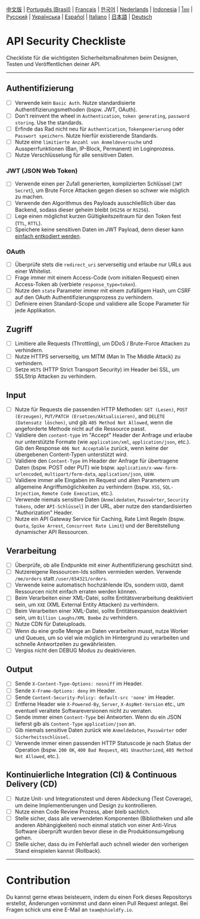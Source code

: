 [中文版](./README-zh.md) | [Português (Brasil)](./README-pt_BR.md) | [Français](./README-fr.md) | [한국어](./README-ko.md) | [Nederlands](./README-nl.md) | [Indonesia](./README-id.md) | [ไทย](./README-th.md) | [Русский](./README-ru.md) | [Українська](./README-uk.md) | [Español](./README-es.md) | [Italiano](./README-it.md) | [日本語](./README-jp.md) | [Deutsch](./README-de.md)

# API Security Checkliste
Checkliste für die wichtigsten Sicherheitsmaßnahmen beim Designen, Testen und Veröffentlichen deiner API.

------------------------------------------------------------------------------
## Authentifizierung
- [ ] Verwende kein `Basic Auth`. Nutze standardisierte Authentifizierungsmethoden (bspw. JWT, OAuth).
- [ ] Don't reinvent the wheel in `Authentication`, `token generating`, `password storing`. Use the standards.
- [ ] Erfinde das Rad nicht neu für `Authentication`, `Tokengenerierung` oder `Passwort speichern`. Nutze hierfür existierende Standards.
- [ ] Nutze eine `limitierte Anzahl von Anmeldeversuche` und Aussperrfunktionen (Ban, IP-Block, Permanent) im Loginprozess.
- [ ] Nutze Verschlüsselung für alle sensitiven Daten.

### JWT (JSON Web Token)
- [ ] Verwende einen per Zufall generierten, komplizierten Schlüssel (`JWT Secret`), um Brute Force Attacken gegen diesen so schwer wie möglich zu machen.
- [ ] Verwende den Algorithmus des Payloads ausschließlich über das Backend, sodass dieser geheim bleibt (`HS256` or `RS256`).
- [ ] Lege einen möglichst kurzen Gültigkeitszeitraum für den Token fest (`TTL`, `RTTL`).
- [ ] Speichere keine sensitiven Daten im JWT Payload, denn dieser kann [einfach entkodiert werden](https://jwt.io/#debugger-io).

### OAuth
- [ ] Überprüfe stets die `redirect_uri` serverseitig und erlaube nur URLs aus einer Whitelist.
- [ ] Frage immer mit einem Access-Code (vom initialen Request) einen Access-Token ab (verbiete `response_type=token`).
- [ ] Nutze den `state` Parameter immer mit einem zufälligem Hash, um CSRF auf den OAuth Authentifizierungsprozess zu verhindern.
- [ ] Definiere einen Standard-Scope und validiere alle Scope Parameter für jede Applikation.

## Zugriff
- [ ] Limitiere alle Requests (Throttling), um DDoS / Brute-Force Attacken zu verhindern.
- [ ] Nutze HTTPS serverseitig, um MITM (Man In The Middle Attack) zu verhindern.
- [ ] Setze `HSTS` (HTTP Strict Transport Security) im Header bei SSL, um SSLStrip Attacken zu verhindern.

## Input
- [ ] Nutze für Requests die passenden HTTP Methoden: `GET (Lesen)`, `POST (Erzeugen)`, `PUT/PATCH (Ersetzen/Aktualisieren)`, and `DELETE (Datensatz löschen)`, und gib `405 Method Not Allowed`, wenn die angeforderte Methode nicht auf die Ressource passt.
- [ ] Validiere den `content-type` im "Accept" Header der Anfrage und erlaube nur unterstützte Formate (wie `application/xml`, `application/json`, etc.). Gib den Response `406 Not Acceptable` zurück, wenn keine der übergebenen Content-Typen unterstützt wird.
- [ ] Validiere den `Content-Type`  im Header der Anfrage für übertragene Daten (bspw. POST oder PUT) wie bspw. `application/x-www-form-urlencoded`, `multipart/form-data`, `application/json`, usw.
- [ ] Validiere immer alle Eingaben im Request und allen Parametern um allgemeine Angriffsmöglichkeiten zu verhindern (bspw. `XSS`, `SQL-Injection`, `Remote Code Execution`, etc.).
- [ ] Verwende niemals sensitive Daten (`Anmeldedaten`, `Passwörter`, `Security Tokens`, oder `API-Schlüssel`) in der URL, aber nutze den standardisierten "Authorization" Header.
- [ ] Nutze ein API Gateway Service für Caching, Rate Limit Regeln (bspw. `Quota`, `Spike Arrest`, `Concurrent Rate Limit`) und der Bereitstellung dynamischer API Ressourcen.

## Verarbeitung
- [ ] Überprüfe, ob alle Endpunkte mit einer Authentifizierung geschützt sind.
- [ ] Nutzereigene Ressourcen-Ids sollten vermieden werden. Verwende `/me/orders` statt `/user/654321/orders`.
- [ ] Verwende keine automatisch hochzählende IDs, sondern `UUID`, damit Ressourcen nicht einfach erraten werden können.
- [ ] Beim Verarbeiten einer XML-Datei, sollte Entitätsverarbeitung deaktiviert sein, um `XXE` (XML External Entity Attacken) zu verhindern.
- [ ] Beim Verarbeiten einer XML-Datei, sollte Entitätsexpansion deaktiviert sein, um `Billion Laughs/XML Bombe` zu verhindern.
- [ ] Nutze CDN für Dateiuploads.
- [ ] Wenn du eine große Menge an Daten verarbeiten musst, nutze Worker und Queues, um so viel wie möglich im Hintergrund zu verarbeiten und schnelle Antwortzeiten zu gewährleisten.
- [ ] Vergiss nicht den DEBUG Modus zu deaktivieren.

## Output
- [ ] Sende `X-Content-Type-Options: nosniff` im Header.
- [ ] Sende `X-Frame-Options: deny` im Header.
- [ ] Sende `Content-Security-Policy: default-src 'none'` im Header.
- [ ] Entferne Header wie `X-Powered-By`, `Server`, `X-AspNet-Version` etc., um eventuell veraltete Softwareversionen nicht zu verraten.
- [ ] Sende immer einen `Content-Type` bei Antworten. Wenn du ein JSON lieferst gib als `Content-Type` `application/json` an.
- [ ] Gib niemals sensitive Daten zurück wie `Anmeldedaten`, `Passwörter` oder `Sicherheitsschlüssel`.
- [ ] Verwende immer einen passenden HTTP Statuscode je nach Status der Operation (bspw. `200 OK`, `400 Bad Request`, `401 Unauthorized`, `405 Method Not Allowed`, etc.).

## Kontinuierliche Integration (CI) & Continuous Delivery (CD)
- [ ] Nutze Unit- und Integrationstest und deren Abdeckung (Test Coverage), um deine Implementierungen und Design zu kontrollieren.
- [ ] Nutze einen Code Review Prozess, aber bleib sachlich.
- [ ] Stelle sicher, dass alle verwendeten Komponenten (Bibliotheken und alle anderen Abhängigkeiten) noch einmal statich von einer Anti-Virus Software überprüft wurden bevor diese in die Produktionsumgebung gehen.
- [ ] Stelle sicher, dass du im Fehlerfall auch schnell wieder den vorherigen Stand einspielen kannst (Rollback).

------------------------------------------------------------------------------

# Contribution
Du kannst gerne etwas beisteuern, indem du einen Fork dieses Repositorys erstellst, Änderungen vornimmst und dann einen Pull Request anlegst. Bei Fragen schick uns eine E-Mail an `team@shieldfy.io`.
